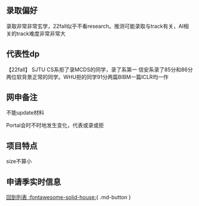 ## 录取偏好
录取非常非常玄学，22fall似乎不看research。推测可能录取与track有关，AI相关的track难度非常非常大
## 代表性dp
【22fall】 SJTU CS系拒了录MCDS的同学，录了系第一 信安系录了85分和86分两位软背景正常的同学。WHU拒的同学91分两篇BIBM一篇ICLR均一作
## 网申备注
不能update材料

Portal会时不时地发生变化，代表或录或拒
## 项目特点
size不算小
## 申请季实时信息

[回到列表 :fontawesome-solid-house:](选校梯度.md){ .md-button }
